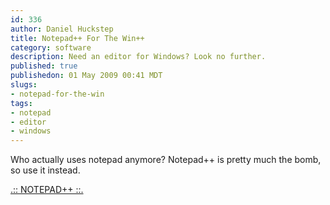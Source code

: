 ```yaml
--- 
id: 336
author: Daniel Huckstep
title: Notepad++ For The Win++
category: software
description: Need an editor for Windows? Look no further.
published: true
publishedon: 01 May 2009 00:41 MDT
slugs: 
- notepad-for-the-win
tags: 
- notepad
- editor
- windows
---
```

Who actually uses notepad anymore? Notepad++ is pretty much the bomb, so
use it instead.

[.:: NOTEPAD++ ::.](http://notepad-plus.sourceforge.net/uk/site.htm)
